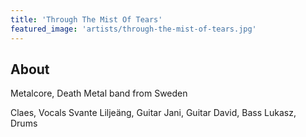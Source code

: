```yaml
---
title: 'Through The Mist Of Tears'
featured_image: 'artists/through-the-mist-of-tears.jpg'
---
```


## About

Metalcore, Death Metal band from Sweden

Claes, Vocals 
Svante Liljeäng, Guitar
Jani, Guitar
David, Bass 
Lukasz, Drums
